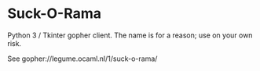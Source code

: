 # Suck-O-Rama

Python 3 / Tkinter gopher client. The name is for a reason; use on your own risk.

See gopher://legume.ocaml.nl/1/suck-o-rama/
